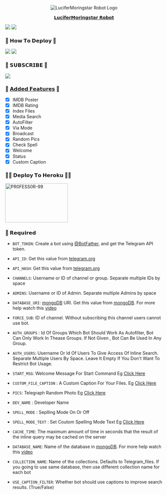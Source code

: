 <p align="center">
  <img src="https://telegra.ph/file/7c92f4057ea1a7d353c9e.jpg" alt="LuciferMoringstar Robot Logo">
</p>

<p align="center">
  <a href="https://youtu.be/LkY2feKT2k0">𝗟𝘂𝗰𝗶𝗳𝗲𝗿𝗠𝗼𝗿𝗶𝗻𝗴𝘀𝘁𝗮𝗿 𝗥𝗼𝗯𝗼𝘁</a>
</p>

<img src="https://img.shields.io/github/stars/PR0FESS0R-99/LuciferMoringstar-Robot?style=social" /> <img src="https://img.shields.io/github/forks/PR0FESS0R-99/LuciferMoringstar-Robot?style=social" />



### 🤔 𝗛𝗼𝘄 𝗧𝗼 𝗗𝗲𝗽𝗹𝗼𝘆 🤔
<a href="https://youtu.be/LkY2feKT2k0"><img src="https://telegra.ph/file/7c92f4057ea1a7d353c9e.jpg"></a> <img src="https://telegra.ph/file/7c92f4057ea1a7d353c9e.jpg">

### 🔔 𝗦𝗨𝗕𝗦𝗖𝗥𝗜𝗕𝗘 🔔
<a href="https://www.youtube.com/channel/UCohk_mpuW8SpgZMyOzRdKcA"> <img src="https://img.shields.io/youtube/channel/subscribers/UCmGBpXoM-OEm-FacOccVKgQ?V?label=Subscribers&style=for-the-badge&color=red&labelColor=ce463"/> </a>

### 🔘 <a href="https://github.com/Dasappanb/LuciferMoringstar-Robot/tree/LuciferMoringstar-Robot/LuciferMoringstar_Robot/modules">𝗔𝗱𝗱𝗲𝗱 𝗙𝗲𝗮𝘁𝘂𝗿𝗲𝘀</a> 🔘

- [x] IMDB Poster
- [x] IMDB Rating
- [x] Index Files
- [x] Media Search
- [x] AutoFilter 
- [x] Via Mode
- [x] Broadcast 
- [x] Random Pics
- [x] Check Spell
- [x] Welcome
- [x] Status
- [x] Custom Caption

### 🧑‍💻 𝗗𝗲𝗽𝗹𝗼𝘆 𝗧𝗼 𝗛𝗲𝗿𝗼𝗸𝘂 👨‍💻
<a href="https://heroku.com/deploy?template=https://github.com/Dasappanb/LuciferMoringstar-Robot"><img src="https://telegra.ph/file/7c92f4057ea1a7d353c9e.jpg-Deploy-To-Heroku.jpg" alt="PR0FESS0R-99" border="0" height="125" width="200" align="center" /></a>


### 📍 𝗥𝗲𝗾𝘂𝗶𝗿𝗲𝗱

* `BOT_TOKEN`: Create a bot using [@BotFather](https://telegram.dog/BotFather), and get the Telegram API token.
* `API_ID`: Get this value from [telegram.org](https://my.telegram.org/apps)
* `API_HASH`: Get this value from [telegram.org](https://my.telegram.org/apps)
* `CHANNELS`: Username or ID of channel or group. Separate multiple IDs by space
* `ADMINS`: Username or ID of Admin. Separate multiple Admins by space
* `DATABASE_URI`: [mongoDB](https://www.mongodb.com) URI. Get this value from [mongoDB](https://www.mongodb.com). For more help watch this [video](https://www.youtube.com/channel/UCohk_mpuW8SpgZMyOzRdKcA)

* `FORCE_SUB`: ID of channel. Without subscribing this channel users cannot use bot.
* `AUTH_GROUPS` : Id Of Groups Which Bot Should Work As Autofilter, Bot Can Only Work In Thease Groups. If Not Given , Bot Can Be Used In Any Group.
* `AUTH_USERS`: Username Or Id Of Users To Give Access Of Inline Search. Separate Multiple Users By Space. Leave It Empty If You Don't Want To Restrict Bot Usage.
* `START_MSG`: Welcome Message For Start Command Eg [Click Here](https://github.com/Dasappanb/LuciferMoringstar-Robot/blob/LuciferMoringstar-Robot/LuciferMoringstar_Robot/modules/example/start_msg)
* `CUSTOM_FILE_CAPTION` : A Custom Caption For Your Files. Eg [Click Here](https://github.com/Dasappanb/LuciferMoringstar-Robot/blob/LuciferMoringstar-Robot/LuciferMoringstar_Robot/modules/example/file_caption.txt)
* `PICS`: Telegraph Random Photo Eg [Click Here](https://github.com/Dasappanb/LuciferMoringstar-Robot/blob/LuciferMoringstar-Robot/LuciferMoringstar_Robot/modules/example/photo.txt)
* `DEV_NAME` : Developer Name
* `SPELL_MODE` : Seplling Mode On Or Off
* `SPELL_MODE_TEXT` : Set Coutom Spelling Mode Text Eg [Click Here](https://github.com/Dasappanb/LuciferMoringstar-Robot/blob/LuciferMoringstar-Robot/LuciferMoringstar_Robot/modules/example/spell_check.txt)
* `CACHE_TIME`: The maximum amount of time in seconds that the result of the inline query may be cached on the server
* `DATABASE_NAME`: Name of the database in [mongoDB](https://www.mongodb.com). For more help watch this [video](https://youtu.be/gBLTsH-IXr0)
* `COLLECTION_NAME`: Name of the collections. Defaults to Telegram_files. If you going to use same database, then use different collection name for each bot
* `USE_CAPTION_FILTER`: Whether bot should use captions to improve search results. (True/False)




